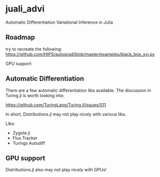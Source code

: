 # juali_advi
Automatic Differentiation Variational Inference in Julia

## Roadmap

try to recreate the following:
https://github.com/HIPS/autograd/blob/master/examples/black_box_svi.py

GPU support

## Automatic Differentiation

There are a few automatic differentiation libs available. The discussion in Turing.jl is worth looking into:

https://github.com/TuringLang/Turing.jl/issues/511

In short, Distributions.jl may not play nicely with various libs.

Libs:
  - Zygote.jl
  - Flux.Tracker
  - Turings Autodiff


## GPU support

Distributions.jl also may not play nicely with GPUs!
